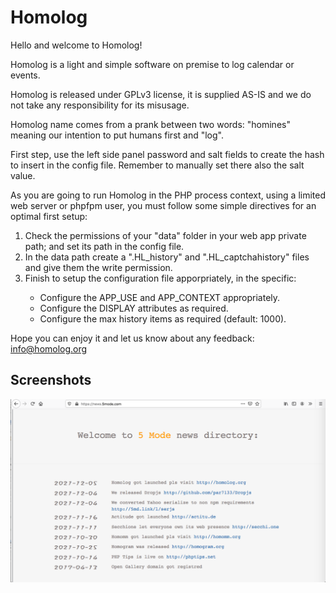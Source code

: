 # Homolog
  
Hello and welcome to Homolog!  
  
Homolog is a light and simple software on premise to log calendar or events.  
   
Homolog is released under GPLv3 license, it is supplied AS-IS and we do not take any responsibility for its misusage.  
  
Homolog name comes from a prank between two words: "homines" meaning our intention to put humans first and "log".  
  
First step, use the left side panel password and salt fields to create the hash to insert in the config file. Remember to manually set there also the salt value.  
  
As you are going to run Homolog in the PHP process context, using a limited web server or phpfpm user, you must follow some simple directives for an optimal first setup:  
<ol>
<li>Check the permissions of your "data" folder in your web app private path; and set its path in the config file.</li>
<li>In the data path create a ".HL_history" and ".HL_captchahistory" files and give them the write permission.</li>
<li>Finish to setup the configuration file apporpriately, in the specific:</li>
<ul>
 <li>Configure the APP_USE and APP_CONTEXT appropriately.</li>
 <li>Configure the DISPLAY attributes as required.</li>
 <li>Configure the max history items as required (default: 1000).</li>	      
</ul>
</ol>
   
Hope you can enjoy it and let us know about any feedback: <a href="mailto:info@homolog.org" style="color:#e6d236;">info@homolog.org</a>
  	   
## Screenshots  
	   
 ![Homolog](/HL_res/screenshot1.png)  
